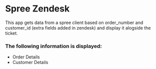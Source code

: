 # Spree Zendesk

This app gets data from a spree client based on order_number and customer_id (extra fields added in zendesk) and display it alogside the ticket.

### The following information is displayed:

* Order Details
* Customer Details

